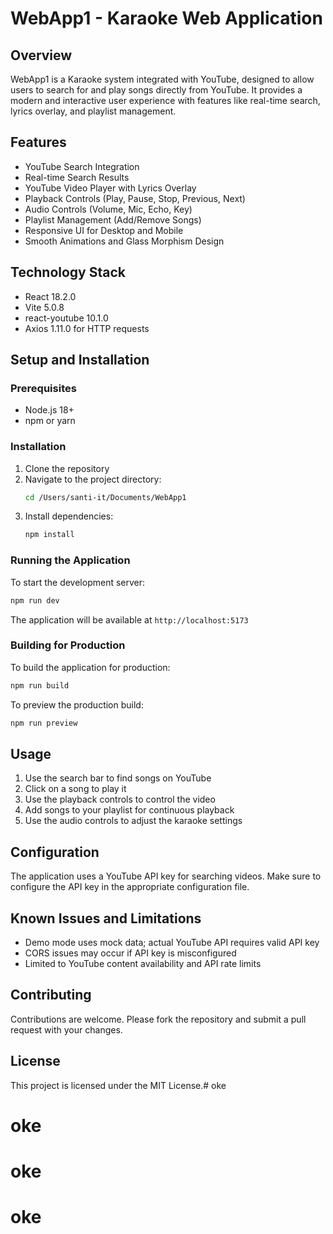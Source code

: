 # WebApp1 - Karaoke Web Application

## Overview
WebApp1 is a Karaoke system integrated with YouTube, designed to allow users to search for and play songs directly from YouTube. It provides a modern and interactive user experience with features like real-time search, lyrics overlay, and playlist management.

## Features
- YouTube Search Integration
- Real-time Search Results
- YouTube Video Player with Lyrics Overlay
- Playback Controls (Play, Pause, Stop, Previous, Next)
- Audio Controls (Volume, Mic, Echo, Key)
- Playlist Management (Add/Remove Songs)
- Responsive UI for Desktop and Mobile
- Smooth Animations and Glass Morphism Design

## Technology Stack
- React 18.2.0
- Vite 5.0.8
- react-youtube 10.1.0
- Axios 1.11.0 for HTTP requests

## Setup and Installation

### Prerequisites
- Node.js 18+
- npm or yarn

### Installation
1. Clone the repository
2. Navigate to the project directory:
   ```bash
   cd /Users/santi-it/Documents/WebApp1
   ```
3. Install dependencies:
   ```bash
   npm install
   ```

### Running the Application
To start the development server:
```bash
npm run dev
```

The application will be available at `http://localhost:5173`

### Building for Production
To build the application for production:
```bash
npm run build
```

To preview the production build:
```bash
npm run preview
```

## Usage
1. Use the search bar to find songs on YouTube
2. Click on a song to play it
3. Use the playback controls to control the video
4. Add songs to your playlist for continuous playback
5. Use the audio controls to adjust the karaoke settings

## Configuration
The application uses a YouTube API key for searching videos. Make sure to configure the API key in the appropriate configuration file.

## Known Issues and Limitations
- Demo mode uses mock data; actual YouTube API requires valid API key
- CORS issues may occur if API key is misconfigured
- Limited to YouTube content availability and API rate limits

## Contributing
Contributions are welcome. Please fork the repository and submit a pull request with your changes.

## License
This project is licensed under the MIT License.# oke
# oke
# oke
# oke
